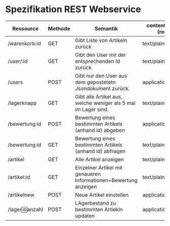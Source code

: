 

# Spezifikation REST Webservice


| Ressource        | Methode | Semantik                                                         | content-type (req) | content-type(res)|
|------------------|---------|------------------------------------------------------------------|--------------------|------------------|
| /warenkorb:id    | GET     | Gibt Liste von Artikeln zurück                                   | text/plain         | applicaton/JSON  |
| /user/:id        | GET     | Gibt den User mit der entsprechenden Id zurück                   | text/plain         | application/JSON |
| /users           | POST    | Gibt nur den User aus dem gepostetetn Jsondokument zurück.       | application/json   | text/plain       |
| /lagerknapp      | GET     | Gibt alle Artikel aus, welche weniger als 5 mal im Lager sind.   | text/plain         | application/JSON |
| /bewertung:id    | POST    | Bewertung eines bestimmten Artikels (anhand id) abgeben          | application/JSON   | text/plain       |
| /bewertung:id    | GET     | Bewertung eines bestimmten Artikels (anhand id) abfragen         | text/plain         | text/plain       |
| /artikel         | GET     | Alle Artikel anzeigen                                            | text/plain         | application/JSON |
| /artikel:id      | GET     | Einzelner Artikel mit genaueren Informationen+Bewertung anzeigen | text/plain         | application/JSON |
| /artikelnew      | POST    | Neue Artikel einstellen                                          | application/JSON   | text/plain       |
| /lager:id:anzahl | POST    | LAgerbestand zu bestimmten Artiekln updaten                      | application/JSON   | text/plain       |
